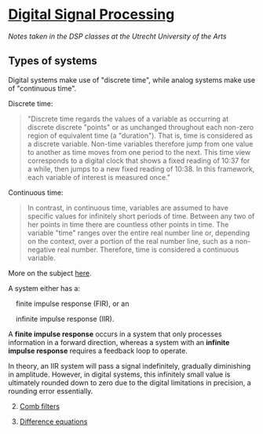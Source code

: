 # [Digital Signal Processing](index.md)

*Notes taken in the DSP classes at the Utrecht University of the Arts*

## Types of systems

Digital systems make use of "discrete time", while analog systems make use of "continuous time".

Discrete time:

> "Discrete time regards the values ​​of a variable as occurring at discrete discrete "points" or as unchanged throughout each non-zero region of equivalent time (a "duration"). That is, time is considered as a discrete variable. Non-time variables therefore jump from one value to another as time moves from one period to the next. This time view corresponds to a digital clock that shows a fixed reading of 10:37 for a while, then jumps to a new fixed reading of 10:38. In this framework, each variable of interest is measured once."

Continuous time:

> In contrast, in continuous time, variables are assumed to have specific values ​​for infinitely short periods of time. Between any two of her points in time there are countless other points in time. The variable "time" ranges over the entire real number line or, depending on the context, over a portion of the real number line, such as a non-negative real number. Therefore, time is considered a continuous variable.

More on the subject [here](https://academic-accelerator.com/encyclopedia/discrete-time-and-continuous-time).

A system either has a:

    finite impulse response (FIR), or an

    infinite impulse response (IIR).

A **finite impulse response** occurs in a system that only processes information in a forward direction, whereas a system with an **infinite impulse response** requires a feedback loop to operate.

In theory, an IIR system will pass a signal indefinitely, gradually diminishing in amplitude. However, in digital systems, this infinitely small value is ultimately rounded down to zero due to the digital limitations in precision, a rounding error essentially.

2. [Comb filters](comb_filters.md)

3. [Difference equations](difference_equations.md)